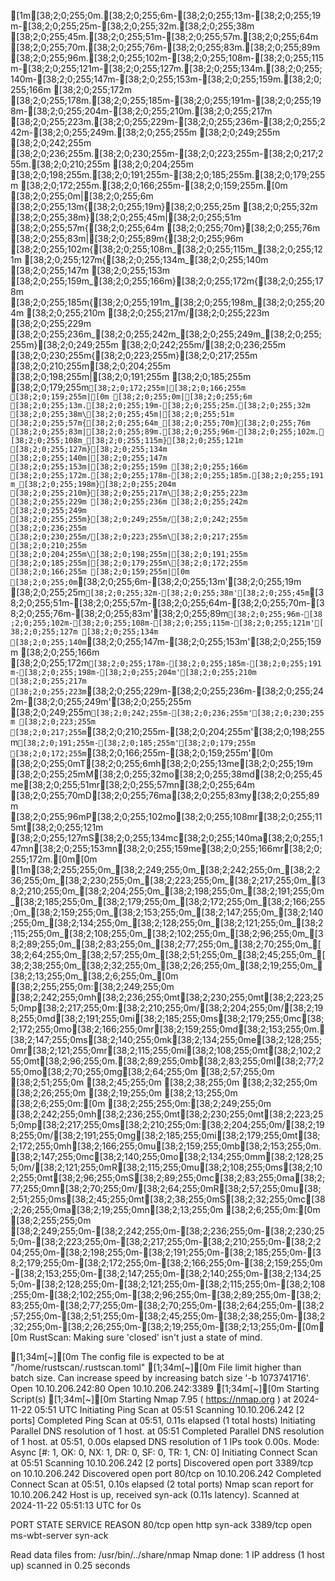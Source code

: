 [1m[38;2;0;255;0m.[38;2;0;255;6m-[38;2;0;255;13m-[38;2;0;255;19m-[38;2;0;255;25m-[38;2;0;255;32m.[38;2;0;255;38m [38;2;0;255;45m.[38;2;0;255;51m-[38;2;0;255;57m.[38;2;0;255;64m [38;2;0;255;70m.[38;2;0;255;76m-[38;2;0;255;83m.[38;2;0;255;89m [38;2;0;255;96m.[38;2;0;255;102m-[38;2;0;255;108m-[38;2;0;255;115m-[38;2;0;255;121m-[38;2;0;255;127m.[38;2;0;255;134m.[38;2;0;255;140m-[38;2;0;255;147m-[38;2;0;255;153m-[38;2;0;255;159m.[38;2;0;255;166m [38;2;0;255;172m [38;2;0;255;178m.[38;2;0;255;185m-[38;2;0;255;191m-[38;2;0;255;198m-[38;2;0;255;204m-[38;2;0;255;210m.[38;2;0;255;217m [38;2;0;255;223m.[38;2;0;255;229m-[38;2;0;255;236m-[38;2;0;255;242m-[38;2;0;255;249m.[38;2;0;255;255m [38;2;0;249;255m [38;2;0;242;255m [38;2;0;236;255m.[38;2;0;230;255m-[38;2;0;223;255m-[38;2;0;217;255m.[38;2;0;210;255m [38;2;0;204;255m [38;2;0;198;255m.[38;2;0;191;255m-[38;2;0;185;255m.[38;2;0;179;255m [38;2;0;172;255m.[38;2;0;166;255m-[38;2;0;159;255m.[0m
[38;2;0;255;0m|[38;2;0;255;6m [38;2;0;255;13m{[38;2;0;255;19m}[38;2;0;255;25m [38;2;0;255;32m [38;2;0;255;38m}[38;2;0;255;45m|[38;2;0;255;51m [38;2;0;255;57m{[38;2;0;255;64m [38;2;0;255;70m}[38;2;0;255;76m [38;2;0;255;83m|[38;2;0;255;89m{[38;2;0;255;96m [38;2;0;255;102m{[38;2;0;255;108m_[38;2;0;255;115m_[38;2;0;255;121m [38;2;0;255;127m{[38;2;0;255;134m_[38;2;0;255;140m [38;2;0;255;147m [38;2;0;255;153m [38;2;0;255;159m_[38;2;0;255;166m}[38;2;0;255;172m{[38;2;0;255;178m [38;2;0;255;185m{[38;2;0;255;191m_[38;2;0;255;198m_[38;2;0;255;204m [38;2;0;255;210m [38;2;0;255;217m/[38;2;0;255;223m [38;2;0;255;229m [38;2;0;255;236m_[38;2;0;255;242m_[38;2;0;255;249m_[38;2;0;255;255m}[38;2;0;249;255m [38;2;0;242;255m/[38;2;0;236;255m [38;2;0;230;255m{[38;2;0;223;255m}[38;2;0;217;255m [38;2;0;210;255m\[38;2;0;204;255m [38;2;0;198;255m|[38;2;0;191;255m [38;2;0;185;255m [38;2;0;179;255m`[38;2;0;172;255m|[38;2;0;166;255m [38;2;0;159;255m|[0m
[38;2;0;255;0m|[38;2;0;255;6m [38;2;0;255;13m.[38;2;0;255;19m-[38;2;0;255;25m.[38;2;0;255;32m [38;2;0;255;38m\[38;2;0;255;45m|[38;2;0;255;51m [38;2;0;255;57m{[38;2;0;255;64m_[38;2;0;255;70m}[38;2;0;255;76m [38;2;0;255;83m|[38;2;0;255;89m.[38;2;0;255;96m-[38;2;0;255;102m.[38;2;0;255;108m_[38;2;0;255;115m}[38;2;0;255;121m [38;2;0;255;127m}[38;2;0;255;134m [38;2;0;255;140m|[38;2;0;255;147m [38;2;0;255;153m|[38;2;0;255;159m [38;2;0;255;166m [38;2;0;255;172m.[38;2;0;255;178m-[38;2;0;255;185m.[38;2;0;255;191m_[38;2;0;255;198m}[38;2;0;255;204m [38;2;0;255;210m}[38;2;0;255;217m\[38;2;0;255;223m [38;2;0;255;229m [38;2;0;255;236m [38;2;0;255;242m [38;2;0;255;249m [38;2;0;255;255m}[38;2;0;249;255m/[38;2;0;242;255m [38;2;0;236;255m [38;2;0;230;255m/[38;2;0;223;255m\[38;2;0;217;255m [38;2;0;210;255m [38;2;0;204;255m\[38;2;0;198;255m|[38;2;0;191;255m [38;2;0;185;255m|[38;2;0;179;255m\[38;2;0;172;255m [38;2;0;166;255m [38;2;0;159;255m|[0m
[38;2;0;255;0m`[38;2;0;255;6m-[38;2;0;255;13m'[38;2;0;255;19m [38;2;0;255;25m`[38;2;0;255;32m-[38;2;0;255;38m'[38;2;0;255;45m`[38;2;0;255;51m-[38;2;0;255;57m-[38;2;0;255;64m-[38;2;0;255;70m-[38;2;0;255;76m-[38;2;0;255;83m'[38;2;0;255;89m`[38;2;0;255;96m-[38;2;0;255;102m-[38;2;0;255;108m-[38;2;0;255;115m-[38;2;0;255;121m'[38;2;0;255;127m [38;2;0;255;134m [38;2;0;255;140m`[38;2;0;255;147m-[38;2;0;255;153m'[38;2;0;255;159m [38;2;0;255;166m [38;2;0;255;172m`[38;2;0;255;178m-[38;2;0;255;185m-[38;2;0;255;191m-[38;2;0;255;198m-[38;2;0;255;204m'[38;2;0;255;210m [38;2;0;255;217m [38;2;0;255;223m`[38;2;0;255;229m-[38;2;0;255;236m-[38;2;0;255;242m-[38;2;0;255;249m'[38;2;0;255;255m [38;2;0;249;255m`[38;2;0;242;255m-[38;2;0;236;255m'[38;2;0;230;255m [38;2;0;223;255m [38;2;0;217;255m`[38;2;0;210;255m-[38;2;0;204;255m'[38;2;0;198;255m`[38;2;0;191;255m-[38;2;0;185;255m'[38;2;0;179;255m [38;2;0;172;255m`[38;2;0;166;255m-[38;2;0;159;255m'[0m
[38;2;0;255;0mT[38;2;0;255;6mh[38;2;0;255;13me[38;2;0;255;19m [38;2;0;255;25mM[38;2;0;255;32mo[38;2;0;255;38md[38;2;0;255;45me[38;2;0;255;51mr[38;2;0;255;57mn[38;2;0;255;64m [38;2;0;255;70mD[38;2;0;255;76ma[38;2;0;255;83my[38;2;0;255;89m [38;2;0;255;96mP[38;2;0;255;102mo[38;2;0;255;108mr[38;2;0;255;115mt[38;2;0;255;121m [38;2;0;255;127mS[38;2;0;255;134mc[38;2;0;255;140ma[38;2;0;255;147mn[38;2;0;255;153mn[38;2;0;255;159me[38;2;0;255;166mr[38;2;0;255;172m.[0m[0m
[1m[38;2;255;255;0m_[38;2;249;255;0m_[38;2;242;255;0m_[38;2;236;255;0m_[38;2;230;255;0m_[38;2;223;255;0m_[38;2;217;255;0m_[38;2;210;255;0m_[38;2;204;255;0m_[38;2;198;255;0m_[38;2;191;255;0m_[38;2;185;255;0m_[38;2;179;255;0m_[38;2;172;255;0m_[38;2;166;255;0m_[38;2;159;255;0m_[38;2;153;255;0m_[38;2;147;255;0m_[38;2;140;255;0m_[38;2;134;255;0m_[38;2;128;255;0m_[38;2;121;255;0m_[38;2;115;255;0m_[38;2;108;255;0m_[38;2;102;255;0m_[38;2;96;255;0m_[38;2;89;255;0m_[38;2;83;255;0m_[38;2;77;255;0m_[38;2;70;255;0m_[38;2;64;255;0m_[38;2;57;255;0m_[38;2;51;255;0m_[38;2;45;255;0m_[38;2;38;255;0m_[38;2;32;255;0m_[38;2;26;255;0m_[38;2;19;255;0m_[38;2;13;255;0m_[38;2;6;255;0m_[0m
[38;2;255;255;0m:[38;2;249;255;0m [38;2;242;255;0mh[38;2;236;255;0mt[38;2;230;255;0mt[38;2;223;255;0mp[38;2;217;255;0m:[38;2;210;255;0m/[38;2;204;255;0m/[38;2;198;255;0md[38;2;191;255;0mi[38;2;185;255;0ms[38;2;179;255;0mc[38;2;172;255;0mo[38;2;166;255;0mr[38;2;159;255;0md[38;2;153;255;0m.[38;2;147;255;0ms[38;2;140;255;0mk[38;2;134;255;0me[38;2;128;255;0mr[38;2;121;255;0mr[38;2;115;255;0mi[38;2;108;255;0mt[38;2;102;255;0mt[38;2;96;255;0m.[38;2;89;255;0mb[38;2;83;255;0ml[38;2;77;255;0mo[38;2;70;255;0mg[38;2;64;255;0m [38;2;57;255;0m [38;2;51;255;0m [38;2;45;255;0m [38;2;38;255;0m [38;2;32;255;0m [38;2;26;255;0m [38;2;19;255;0m [38;2;13;255;0m [38;2;6;255;0m:[0m
[38;2;255;255;0m:[38;2;249;255;0m [38;2;242;255;0mh[38;2;236;255;0mt[38;2;230;255;0mt[38;2;223;255;0mp[38;2;217;255;0ms[38;2;210;255;0m:[38;2;204;255;0m/[38;2;198;255;0m/[38;2;191;255;0mg[38;2;185;255;0mi[38;2;179;255;0mt[38;2;172;255;0mh[38;2;166;255;0mu[38;2;159;255;0mb[38;2;153;255;0m.[38;2;147;255;0mc[38;2;140;255;0mo[38;2;134;255;0mm[38;2;128;255;0m/[38;2;121;255;0mR[38;2;115;255;0mu[38;2;108;255;0ms[38;2;102;255;0mt[38;2;96;255;0mS[38;2;89;255;0mc[38;2;83;255;0ma[38;2;77;255;0mn[38;2;70;255;0m/[38;2;64;255;0mR[38;2;57;255;0mu[38;2;51;255;0ms[38;2;45;255;0mt[38;2;38;255;0mS[38;2;32;255;0mc[38;2;26;255;0ma[38;2;19;255;0mn[38;2;13;255;0m [38;2;6;255;0m:[0m
[38;2;255;255;0m [38;2;249;255;0m-[38;2;242;255;0m-[38;2;236;255;0m-[38;2;230;255;0m-[38;2;223;255;0m-[38;2;217;255;0m-[38;2;210;255;0m-[38;2;204;255;0m-[38;2;198;255;0m-[38;2;191;255;0m-[38;2;185;255;0m-[38;2;179;255;0m-[38;2;172;255;0m-[38;2;166;255;0m-[38;2;159;255;0m-[38;2;153;255;0m-[38;2;147;255;0m-[38;2;140;255;0m-[38;2;134;255;0m-[38;2;128;255;0m-[38;2;121;255;0m-[38;2;115;255;0m-[38;2;108;255;0m-[38;2;102;255;0m-[38;2;96;255;0m-[38;2;89;255;0m-[38;2;83;255;0m-[38;2;77;255;0m-[38;2;70;255;0m-[38;2;64;255;0m-[38;2;57;255;0m-[38;2;51;255;0m-[38;2;45;255;0m-[38;2;38;255;0m-[38;2;32;255;0m-[38;2;26;255;0m-[38;2;19;255;0m-[38;2;13;255;0m-[0m[0m
RustScan: Making sure 'closed' isn't just a state of mind.

[1;34m[~][0m The config file is expected to be at "/home/rustscan/.rustscan.toml"
[1;34m[~][0m File limit higher than batch size. Can increase speed by increasing batch size '-b 1073741716'.
Open 10.10.206.242:80
Open 10.10.206.242:3389
[1;34m[~][0m Starting Script(s)
[1;34m[~][0m Starting Nmap 7.95 ( https://nmap.org ) at 2024-11-22 05:51 UTC
Initiating Ping Scan at 05:51
Scanning 10.10.206.242 [2 ports]
Completed Ping Scan at 05:51, 0.11s elapsed (1 total hosts)
Initiating Parallel DNS resolution of 1 host. at 05:51
Completed Parallel DNS resolution of 1 host. at 05:51, 0.00s elapsed
DNS resolution of 1 IPs took 0.00s. Mode: Async [#: 1, OK: 0, NX: 1, DR: 0, SF: 0, TR: 1, CN: 0]
Initiating Connect Scan at 05:51
Scanning 10.10.206.242 [2 ports]
Discovered open port 3389/tcp on 10.10.206.242
Discovered open port 80/tcp on 10.10.206.242
Completed Connect Scan at 05:51, 0.10s elapsed (2 total ports)
Nmap scan report for 10.10.206.242
Host is up, received syn-ack (0.11s latency).
Scanned at 2024-11-22 05:51:13 UTC for 0s

PORT     STATE SERVICE       REASON
80/tcp   open  http          syn-ack
3389/tcp open  ms-wbt-server syn-ack

Read data files from: /usr/bin/../share/nmap
Nmap done: 1 IP address (1 host up) scanned in 0.25 seconds

